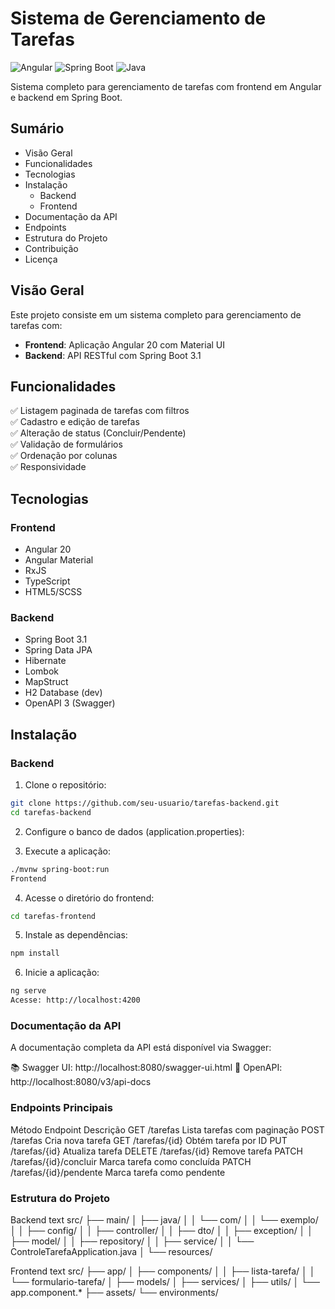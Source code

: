 # Sistema de Gerenciamento de Tarefas

![Angular](https://img.shields.io/badge/Angular-20-red)
![Spring Boot](https://img.shields.io/badge/Spring_Boot-3.1-blue)
![Java](https://img.shields.io/badge/Java-17-orange)

Sistema completo para gerenciamento de tarefas com frontend em Angular e backend em Spring Boot.

## Sumário

- Visão Geral
- Funcionalidades
- Tecnologias
- Instalação
  - Backend
  - Frontend
- Documentação da API
- Endpoints
- Estrutura do Projeto
- Contribuição
- Licença

## Visão Geral

Este projeto consiste em um sistema completo para gerenciamento de tarefas com:

- **Frontend**: Aplicação Angular 20 com Material UI
- **Backend**: API RESTful com Spring Boot 3.1

## Funcionalidades

✅ Listagem paginada de tarefas com filtros  
✅ Cadastro e edição de tarefas  
✅ Alteração de status (Concluir/Pendente)  
✅ Validação de formulários  
✅ Ordenação por colunas  
✅ Responsividade  

## Tecnologias

### Frontend
- Angular 20
- Angular Material
- RxJS
- TypeScript
- HTML5/SCSS

### Backend
- Spring Boot 3.1
- Spring Data JPA
- Hibernate
- Lombok
- MapStruct
- H2 Database (dev)
- OpenAPI 3 (Swagger)

## Instalação

### Backend

1. Clone o repositório:
```bash
git clone https://github.com/seu-usuario/tarefas-backend.git
cd tarefas-backend
```

2. Configure o banco de dados (application.properties):

3. Execute a aplicação:
```bash
./mvnw spring-boot:run
Frontend
```

4. Acesse o diretório do frontend:
```bash
cd tarefas-frontend
```

5. Instale as dependências:

```bash
npm install
```

6. Inicie a aplicação:

```bash
ng serve
Acesse: http://localhost:4200
```

### Documentação da API
A documentação completa da API está disponível via Swagger:

📚 Swagger UI: http://localhost:8080/swagger-ui.html
📝 OpenAPI: http://localhost:8080/v3/api-docs

### Endpoints Principais

Método	Endpoint	Descrição
GET	/tarefas	Lista tarefas com paginação
POST	/tarefas	Cria nova tarefa
GET	/tarefas/{id}	Obtém tarefa por ID
PUT	/tarefas/{id}	Atualiza tarefa
DELETE	/tarefas/{id}	Remove tarefa
PATCH	/tarefas/{id}/concluir	Marca tarefa como concluída
PATCH	/tarefas/{id}/pendente	Marca tarefa como pendente

### Estrutura do Projeto

Backend
text
src/
├── main/
│   ├── java/
│   │   └── com/
│   │       └── exemplo/
│   │           ├── config/
│   │           ├── controller/
│   │           ├── dto/
│   │           ├── exception/
│   │           ├── model/
│   │           ├── repository/
│   │           ├── service/
│   │           └── ControleTarefaApplication.java
│   └── resources/

Frontend
text
src/
├── app/
│   ├── components/
│   │   ├── lista-tarefa/
│   │   └── formulario-tarefa/
│   ├── models/
│   ├── services/
│   ├── utils/
│   └── app.component.*
├── assets/
└── environments/
